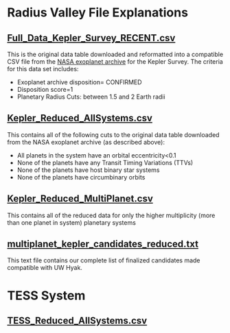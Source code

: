 # Radius Valley File Explanations

## [Full_Data_Kepler_Survey_RECENT.csv](/Full_Data_Kepler_Survey_RECENT.csv)
This is the original data table downloaded and reformatted into a compatible CSV file from the [NASA exoplanet archive](https://exoplanetarchive.ipac.caltech.edu/cgi-bin/TblView/nph-tblView?app=ExoTbls&config=cumulative) for the Kepler Survey.
The criteria for this data set includes:
- Exoplanet archive disposition= CONFIRMED
- Disposition score=1
- Planetary Radius Cuts: between 1.5 and 2 Earth radii

## [Kepler_Reduced_AllSystems.csv](/Kepler_Reduced_AllSystems.csv)
This contains all of the following cuts to the original data table downloaded from the NASA exoplanet archive (as described above):
- All planets in the system have an orbital eccentricity<0.1
- None of the planets have any Transit Timing Variations (TTVs)
- None of the planets have host binary star systems
- None of the planets have circumbinary orbits

## [Kepler_Reduced_MultiPlanet.csv](/Kepler_Reduced_MultiPlanet.csv)
This contains all of the reduced data for only the higher multiplicity (more than one planet in system) planetary systems

## [multiplanet_kepler_candidates_reduced.txt](/multiplanet_kepler_candidates_reduced.txt)
This text file contains our complete list of finalized candidates made compatible with UW Hyak.

# TESS System

## [TESS_Reduced_AllSystems.csv](/TESS_Reduced_AllSystems.csv)
